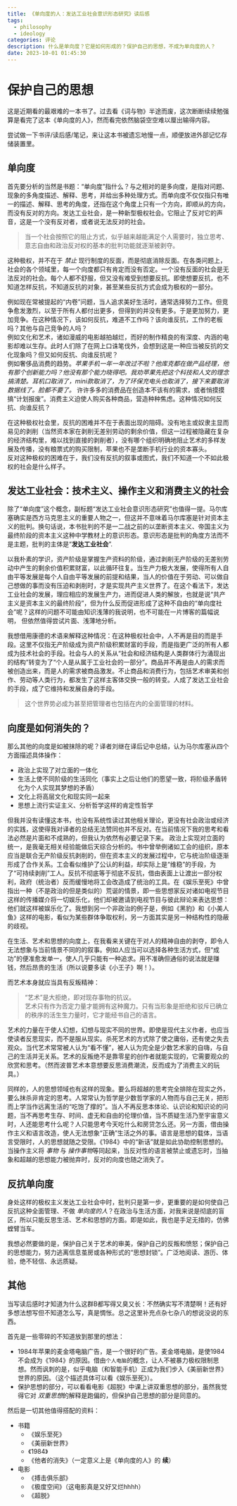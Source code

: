 ```yaml
---
title: 《单向度的人：发达工业社会意识形态研究》读后感
tags:
  - philosophy
  - ideology
categories: 评论
description: 什么是单向度？它是如何形成的？保护自己的思想，不成为单向度的人？
date: 2023-10-01 01:45:30
---
```


# 保护自己的思想

这是近期看的最艰难的一本书了。过去看《词与物》半途而废，这次断断续续勉强算是看完了这本《单向度的人》，然而看完依然脑袋空空难以厘出输得内容。

尝试做一下书评/读后感/笔记，来让这本书被遗忘地慢一点，顺便放进外部记忆存储装置里。

## 单向度

首先要分析的当然是书题：“单向度”指什么？与之相对的是多向度，是指对问题、现象的多角度描述、解释、思考，并给出多种处理方式。而单向度不仅仅指只有唯一的描述、解释、思考的角度，还指在这个角度上只有一个方向，即顺从的方向，而没有反对的方向。发达工业社会，是一种新型极权社会。它阻止了反对它的声音，这是一个没有反对者，或者说无法反对的社会。

> 当一个社会按照它的阻止方式，似乎越来越能满足个人需要时，独立思考、意志自由和政治反对权的基本的批判功能就逐渐被剥夺。

这种极权，并不在于 _禁止_ 现行制度的反面，而是彻底消除反面。在各类问题上，社会的各个领域里，每一个向度都只有肯定而没有否定。一个没有反面的社会是无法反对的社会。每个人都不舒服，但又没有难受到想要反抗。即使想要反抗，也不知道怎样反抗，不知道反抗的对象，甚至某些反抗方式会成为极权的一部分。

例如现在常被提起的“内卷”问题，当人追求美好生活时，通常选择努力工作。但竞争愈发激烈，以至于所有人都付出更多，但得到的并没有更多。于是更加努力，更加竞争。在这种情况下，该如何反抗，难道不工作吗？该向谁反抗，工作的老板吗？其他与自己竞争的人吗？</br>
例如文化和艺术，诸如漫威的电影越拍越烂，而好的制作精良的有深度、内涵的电影却难以生存。此时人们除了在网上口诛笔伐外，会想到这是一种应当被反抗的文化现象吗？但又如何反抗、向谁反抗呢？</br>
例如奢侈品消费的趋势。_苹果手机一年一年改过不啦？他库克都在做产品经理，他有那个创新能力吗？他没有那个能力晓得吧。我劝苹果先把这个科技和人文的理念搞清楚。耳机口取消了，mini款取消了，为了环保充电头也取消了，接下来要取消数据线了。脸都不要了。_ 许许多多的消费品在创造本不该有的需求，或者悄摸摸搞“计划报废”。消费主义迫使人购买各种商品，营造种种焦虑。这种情况如何反抗、向谁反抗？

在这种极权社会里，反抗的困难并不在于表面出现的阻碍。没有地主或奴隶主显而易见的剥削（当然资本家在剥削无差别劳动的剩余价值，但这一过程被隐藏在复杂的经济结构里，难以找到直接的剥削者），没有哪个组织明确地阻止艺术的多样发展及传播，没有粮票式的购买限制，苹果也不是垄断手机行业的资本寡头。</br>
反对这种极权的困难在于，我们没有反抗的叙事或图式，我们不知道一个不如此极权的社会是什么样子。

## 发达工业社会：技术主义、操作主义和消费主义的社会

除了“单向度”这个概念，副标题“发达工业社会意识形态研究”也值得一提。马尔库塞确实是西方马克思主义的重要人物之一，但这并不意味着马尔库塞是针对资本主义的批判。换句话说，本书批判的不是一二战之前的以垄断资本主义、帝国主义为最终阶段的资本主义这种中学教材上的意识形态。意识形态是批判的角度方法而不是主题，批判的主体是“**发达工业社会**”.

以我朴素的学识，资产阶级是掌握生产资料的阶级，通过剥削无产阶级的无差别劳动中产生的剩余价值积累财富，以此循环往复。当生产力极大发展，使得所有人自由平等发展是每个人自由平等发展的前提和结果，当人的价值在于劳动、可以做自己想做的事而没有压迫和剥削时，才是实现共产主义世界了。在这个看法下，发达工业社会的发展，理应相应的发展生产力，进而促进人类的解放，也就是说“共产主义是资本主义的最终阶段”，但为什么反而促进形成了这种不自由的“单向度社会”呢？这样的问题不可能由知识浅薄的我说明，也不可能在一片博客的篇幅说明， 但依然值得尝试片面、浅薄地分析。

我想借用康德的术语来解释这种情况：在这种极权社会中，人不再是目的而是手段。这里不仅指无产阶级成为资产阶级积累财富的手段，而是指更广泛的所有人都成为技术社会的手段。社会与人的关系从“社会和经济结构是人类群体行为涌现出的结构”转变为了“个人是从属于工业社会的一部分”。商品并不再是由人的需求而被创造出来，而是人的需求被商品激发。不止商品和消费行为，包括艺术审美和创作、劳动等人类行为，都发生了这样主客体交换一般的转变。人成了发达工业社会的手段，成了它维持和发展自身的手段。

> 这个世界势必成为甚至把管理者也包括在内的全面管理的材料。

## 向度是如何消失的？

那么其他的向度是如被抹除的呢？译者刘继在译后记中总结，认为马尔库塞从四个方面描述具体操作：

- 政治上实现了对立面的一体化
- 生活上使不同阶级的生活同化（事实上之后让他们的愿望一致，将阶级矛盾转化为个人实现其梦想的矛盾）
- 文化上将高层文化和现实同一起来
- 思想上流行实证主义、分析哲学这样的肯定性哲学

但我并没有读懂这本书，也没有系统性读过其他相关理论，更没有社会政治或经济的实践，这使得我对译者的总结无法赞同也并不反对。在当前情况下我的思考和看法必然是片面和不成熟的，但我认为依然有必要记录下来。
政治上实现对立面的统一，是我毫无相关经验能做后天综合分析的。书中曾举例诸如工会的组织，原本应当是联合无产阶级反抗剥削的，但在资本主义的发展过程中，它与统治阶级逐渐形成了合作关系。工会看似维护了公认的利益，却实际上是“维稳”的手段，为了“可持续剥削”工人。反抗不彻底等于彻底不反抗，借由表面上让渡出一部分权利，政府（统治者）反而缓慢地将工会改造成了统治的工具。在《娱乐至死》中曾指出一种（不是政治的但是类似的）荒诞的情景，即一些思想家反对诸如电视节目这样的传播媒介将一切娱乐化，他们却被邀请到电视节目与彼此辩论来表达思想：他们就这样被娱乐化了。我想到另一个非政治的例子是，例如《黑豹》和《小美人鱼》这样的电影，看似为某些群体争取权利，另一方面其实是另一种结构性的隐蔽的歧视。

在生活、艺术和思想的向度上，在我看来关键在于对人的精神自由的剥夺，即令人无法想象与当前情景不同的的叙事。例如人应当可以选择各种生活方式，但“成功”的便准愈发单一，使人几乎只能有一种追求。用不准确但通俗的说法就是赚钱，然后昂贵的生活（所以说要多读《小王子》啊！）。

而艺术本身就应当具有反叛精神：

> “艺术”是大拒绝，即对现存事物的抗议。</br>
> 艺术只有作为否定力量才能拥有这种魔力。只有当形象是拒绝和驳斥已确立的秩序的活生生力量时，它才能经书自己的语言。

艺术的力量在于使人幻想，幻想与现实不同的世界。即使是现代主义作者，也应当使读者反思现实，而不是服从现实。杀死艺术的方式除了使之庸俗，还有使之失去观众。当代艺术常常被人认为“看不懂”，被人认为完全是少数艺术家的自嗨，与自己的生活并无关系。艺术的反叛绝不是靠零星的创作者就能实现的，它需要观众的欣赏和思考。（然而波普艺术本意想要反思消费潮流，反而成为了消费主义的玩具。）

同样的，人的思想领域也有这样的现象。要么将超越的思考完全排除在现实之外，要么抹杀非肯定的思考。人常常认为哲学是少数哲学家的人物而与自己无关，把形而上学当作远离生活的“吃饱了撑的”。当人不再反思本体论、认识论和知识论的问题，当不再思考生存、时间、虚无和自由的伦理价值，当不质疑生活乃至宇宙意义时，人还能思考什么呢？人只能思考今天吃什么和房贷怎么还。另一方面，借由操作主义和语言改造，使人无法想象“正确”生活之外的事。语言是思想的载体，当语言受限时，人的思想就随之受限。《1984》中的“新话”就是如此协助控制思想的。当操作主义将 _事物_ 与 *操作事物*等同起来，当反对性的语言被禁止或遗忘时，当抽象和超越的思想能力被抛弃时，反对的向度也随之消失了。

## 反抗单向度

身处这样的极权主义发达工业社会中时，批判只是第一步，更重要的是如何使自己反抗这种全面管理、不做 _单向度的人_？在政治与生活方面，对我来说是彻底的盲区，所以只能反思生活、艺术和思想的方面。即是如此，我也是手足无措的，仿佛螳臂当车。

我想必然要做的是，保护自己关于艺术的审美，保护自己的反叛和愤怒；保护自己的思想能力，努力逃离信息茧房或各种形式的“思想封锁”。广泛地阅读、游历、体验，绝不轻信、永远质疑。

## 其他

当写读后感时才知道为什么这群B都写得又臭又长：不然确实写不清楚啊！还有好多想法想写但不知道怎么写，真是惆怅。总之这里补充点杂七杂八的想说没说的东西。

首先是一些零碎的不知道放到那里的想法：

- 1984年苹果的麦金塔电脑广告，是一个很好的广告。麦金塔电脑，是使1984不会成为《1984》的原因。借由`个人电脑`的概念，让人不被暴力极权限制思想。然而讽刺的是，似乎电脑（和智能手机）正成为我们步入《美丽新世界》世界的原因。（这个描述具体可以看《娱乐至死》）。
- 保护思想的部分，可以看看电影《超脱》中课上讲双重思想的部分，虽然我觉得它对 *双重思想*的解释是跑偏的，但保护自己思想的部分是同意的。

然后是一切其他值得搭配的资料：

- 书籍
  - 《娱乐至死》
  - 《美丽新世界》
  - 《1984》
  - 《他者的消失》（一定意义上是《单向度的人》的 **续**）
- 电影
  - 《搏击俱乐部》
  - 《极度空间》（这电影真是又好又烂hhhh）
  - 《超脱》

